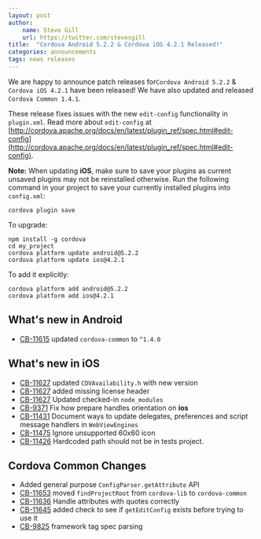 ```yaml
---
layout: post
author:
    name: Steve Gill
    url: https://twitter.com/stevesgill
title:  "Cordova Android 5.2.2 & Cordova iOS 4.2.1 Released!"
categories: announcements
tags: news releases
---
```


We are happy to announce patch releases for`Cordova Android 5.2.2` & `Cordova iOS 4.2.1` have been released! We have also updated and released `Cordova Common 1.4.1`.

These release fixes issues with the new `edit-config` functionality in `plugin.xml`. Read more about `edit-config` at [http://cordova.apache.org/docs/en/latest/plugin_ref/spec.html#edit-config](http://cordova.apache.org/docs/en/latest/plugin_ref/spec.html#edit-config).

**Note:** When updating **iOS**, make sure to save your plugins as current unsaved plugins may not be reinstalled otherwise. Run the following command in your project to save your currently installed plugins into `config.xml`:

    cordova plugin save

To upgrade:

    npm install -g cordova
    cd my_project
    cordova platform update android@5.2.2
    cordova platform update ios@4.2.1

To add it explicitly:

    cordova platform add android@5.2.2
    cordova platform add ios@4.2.1

<!--more-->
## What's new in Android

* [CB-11615](https://issues.apache.org/jira/browse/CB-11615) updated `cordova-common` to `^1.4.0`

## What's new in iOS

* [CB-11627](https://issues.apache.org/jira/browse/CB-11627) updated `CDVAvailability.h` with new version
* [CB-11627](https://issues.apache.org/jira/browse/CB-11627) added missing license header
* [CB-11627](https://issues.apache.org/jira/browse/CB-11627) Updated checked-in `node_modules`
* [CB-9371](https://issues.apache.org/jira/browse/CB-9371) Fix how prepare handles orientation on **ios**
* [CB-11431](https://issues.apache.org/jira/browse/CB-11431) Document ways to update delegates, preferences and script message handlers in `WebViewEngines`
* [CB-11475](https://issues.apache.org/jira/browse/CB-11475) Ignore unsupported 60x60 icon
* [CB-11426](https://issues.apache.org/jira/browse/CB-11426) Hardcoded path should not be in tests project.

## Cordova Common Changes

* Added general purpose `ConfigParser.getAttribute` API
* [CB-11653](https://issues.apache.org/jira/browse/CB-11653) moved `findProjectRoot` from `cordova-lib` to `cordova-common`
* [CB-11636](https://issues.apache.org/jira/browse/CB-11636) Handle attributes with quotes correctly
* [CB-11645](https://issues.apache.org/jira/browse/CB-11645) added check to see if `getEditConfig` exists before trying to use it
* [CB-9825](https://issues.apache.org/jira/browse/CB-9825) framework tag spec parsing
